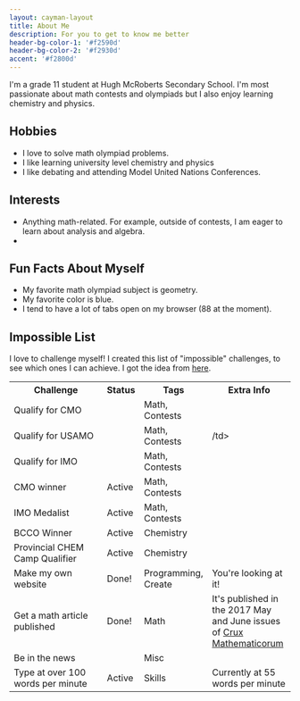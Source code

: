 ```yaml
---
layout: cayman-layout
title: About Me
description: For you to get to know me better
header-bg-color-1: '#f2590d'
header-bg-color-2: '#f2930d'
accent: '#f2800d'
---
```

<p>
	I'm a grade 11 student at Hugh McRoberts Secondary School. I'm most passionate about math contests and olympiads but I also enjoy learning chemistry and physics.
</p>
<h2> Hobbies </h2>
<ul>
	<li> I love to solve math olympiad problems. </li>
	<li> I like learning university level chemistry and physics </li>
	<li> I like debating and attending Model United Nations Conferences. </li>
</ul>
<h2> Interests </h2>
<ul>
	<li> Anything math-related. For example, outside of contests, I am eager to learn about analysis and algebra. </li>
	<li> </li>
	
</ul>
<h2> Fun Facts About Myself </h2>
<ul>
	<li> My favorite math olympiad subject is geometry. </li>
	<li> My favorite color is blue. </li>
	<li> I tend to have a lot of tabs open on my browser (88 at the moment).</li>
</ul>
<h2> Impossible List </h2>
<p>
	I love to challenge myself! I created this list of "impossible" challenges, to see which ones I can achieve. I got the idea from <a href="https://impossiblehq.com/impossible-list/">here</a>.
</p>
<table id="impossiblelist">
  <tr>
    <th style="width: 40%">Challenge</th>
    <th style="width: 10%">Status</th>
    <th style="width: 20%">Tags</th>
    <th style="width: 30%">Extra Info</th>
  </tr>
  <tr>
    <td>Qualify for CMO</td>
    <td></td>
    <td>Math, Contests</td>
    <td></td>
  </tr>
  <tr>
    <td>Qualify for USAMO</td>
    <td></td>
    <td>Math, Contests</td>
    <td>/td>
  </tr>
  <tr>
    <td>Qualify for IMO</td>
    <td></td>
    <td>Math, Contests</td>
    <td></td>
  </tr>

  <tr>
    <td>CMO winner</td>
    <td>Active</td>
    <td>Math, Contests</td>
	
  <tr>
    <td>IMO Medalist</td>
    <td>Active</td>
    <td>Math, Contests</td>
    <td></td>
	
<tr>
	<td>BCCO Winner</td>
	<td>Active</td>
	<td>Chemistry</td>
	<td></td>
	
  </tr>
  
<tr>
	<td>Provincial CHEM Camp Qualifier</td>
	<td>Active</td>
	<td>Chemistry</td>
	<td></td>
	
  </tr>
  
  <tr>
    <td>Make my own website</td>
    <td>Done!</td>
    <td>Programming, Create</td>
    <td>You're looking at it!</td>
  </tr>
  <tr>
    <td>Get a math article published</td>
    <td>Done!</td>
    <td>Math</td>
    <td>It's published in the 2017 May and June issues of <a href="https://cms.math.ca/crux/">Crux Mathematicorum</a></td>
  </tr>
  <tr>
    <td>Be in the news</td>
    <td></td>
    <td>Misc</td>
    <td></td>
  </tr>
  <tr>
    <td>Type at over 100 words per minute</td>
    <td>Active</td>
    <td>Skills</td>
    <td>Currently at 55 words per minute</td>
  </tr>


</table>
